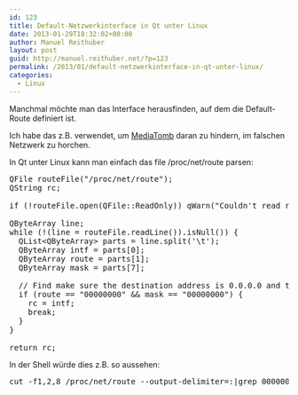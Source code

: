 ```yaml
---
id: 123
title: Default-Netzwerkinterface in Qt unter Linux
date: 2013-01-29T18:32:02+00:00
author: Manuel Reithuber
layout: post
guid: http://manuel.reithuber.net/?p=123
permalink: /2013/01/default-netzwerkinterface-in-qt-unter-linux/
categories:
  - Linux
---
```

Manchmal möchte man das Interface herausfinden, auf dem die Default-Route definiert ist.

Ich habe das z.B. verwendet, um [MediaTomb](http://www.mediatomb.cc/) daran zu hindern, im falschen Netzwerk zu horchen.

In Qt unter Linux kann man einfach das file /proc/net/route parsen:

<pre class="brush: cpp; title: ; notranslate" title="">QFile routeFile("/proc/net/route");
QString rc;

if (!routeFile.open(QFile::ReadOnly)) qWarn("Couldn't read routing information: %s", qPrintable(routeFile.errorString()));

QByteArray line;
while (!(line = routeFile.readLine()).isNull()) {
  QList&lt;QByteArray&gt; parts = line.split('\t');
  QByteArray intf = parts[0];
  QByteArray route = parts[1];
  QByteArray mask = parts[7];

  // Find make sure the destination address is 0.0.0.0 and the netmask empty
  if (route == "00000000" &amp;&amp; mask == "00000000") {
    rc = intf;
    break;
  }
}

return rc;
</pre>

In der Shell würde dies z.B. so aussehen:

<pre class="brush: bash; title: ; notranslate" title="">cut -f1,2,8 /proc/net/route --output-delimiter=:|grep 00000000:00000000$|cut -d: -f1
</pre>